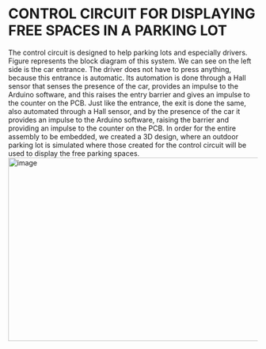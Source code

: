 # CONTROL CIRCUIT FOR DISPLAYING  FREE SPACES IN A PARKING LOT

The control circuit is designed to help parking lots and especially drivers. 
Figure represents the block diagram of this system. We can see on the left side is the car entrance. The driver does not have to press anything, because this entrance is automatic. Its automation is done through a Hall sensor that senses the presence of the car, provides an impulse to the Arduino software, and this raises the entry barrier and gives an impulse to the counter on the PCB. 
Just like the entrance, the exit is done the same, also automated through a Hall sensor, and by the presence of the car it provides an impulse to the Arduino software, raising the barrier and providing an impulse to the counter on the PCB. In order for the entire assembly to be embedded, we created a 3D design, where an outdoor parking lot is simulated where those created for the control circuit will be used to display the free parking spaces.
<img width="892" height="371" alt="image" src="https://github.com/user-attachments/assets/37c52da1-9b71-49c0-a3fd-1a98621ddba0" />
